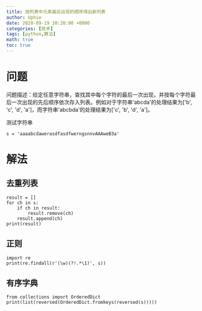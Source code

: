 ```yaml
---
title: 按列表中元素最后出现的顺序得出新列表
author: Uphie
date: 2020-09-19 10:20:00 +0800
categories: [技术]
tags: [python,算法]
math: true
toc: true
---
```


# 问题
问题描述：给定任意字符串，查找其中每个字符的最后一次出现，并按每个字符最后一次出现的先后顺序依次存入列表。例如对于字符串'abcda'的处理结果为['b', 'c', 'd', 'a']，而字符串'abcbda'的处理结果为['c', 'b', 'd', 'a']。

测试字符串
```
s = 'aaaabcdawerasdfasdfwerngsnnvAAAweB3a'
```

# 解法
## 去重列表
```
result = []
for ch in s:
    if ch in result:
        result.remove(ch)
    result.append(ch)
print(result)
```
## 正则
```
import re
print(re.findall(r'(\w)(?!.*\1)', s))
```

## 有序字典
```
from collections import OrderedDict
print(list(reversed(OrderedDict.fromkeys(reversed(s)))))
```